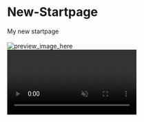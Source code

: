 # New-Startpage
My new startpage
<br>
<br>
<img src="preview.jpg" alt="preview_image_here">
<br>
<video src="preview.mp4" autoplay muted loop>
